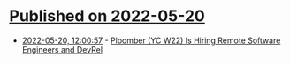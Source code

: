 # [Published on 2022-05-20](index.md)

* [2022-05-20, 12:00:57](https://news.ycombinator.com/item?id=31446153) - [Ploomber (YC W22) Is Hiring Remote Software Engineers and DevRel](https://www.ycombinator.com/companies/ploomber/jobs)
